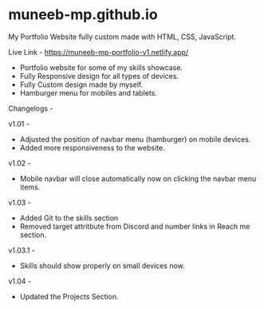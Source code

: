 # muneeb-mp.github.io
My Portfolio Website fully custom made with HTML, CSS, JavaScript.

Live Link - https://muneeb-mp-portfolio-v1.netlify.app/

- Portfolio website for some of my skills showcase.
- Fully Responsive design for all types of devices.
- Fully Custom design made by myself.
- Hamburger menu for mobiles and tablets.

Changelogs - 

v1.01 -
- Adjusted the position of navbar menu (hamburger) on mobile devices.
- Added more responsiveness to the website.

v1.02 -
- Mobile navbar will close automatically now on clicking the navbar menu items.

v1.03 -
- Added Git to the skills section
- Removed target attritbute from Discord and number links in Reach me section.

v1.03.1 -
- Skills should show properly on small devices now.

v1.04 -
- Updated the Projects Section.

